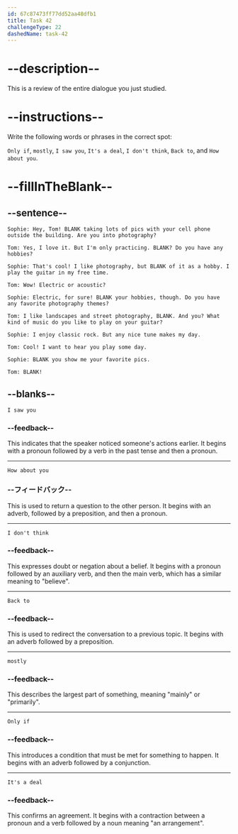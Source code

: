 ```yaml
---
id: 67c87473ff77dd52aa48dfb1
title: Task 42
challengeType: 22
dashedName: task-42
---
```


<!-- REVIEW -->

# --description--

This is a review of the entire dialogue you just studied.

# --instructions--

Write the following words or phrases in the correct spot:

`Only if`, `mostly`, `I saw you`, `It's a deal`, `I don't think`, `Back to`, and `How about you`.

# --fillInTheBlank--

## --sentence--

`Sophie: Hey, Tom! BLANK taking lots of pics with your cell phone outside the building. Are you into photography?`

`Tom: Yes, I love it. But I'm only practicing. BLANK? Do you have any hobbies?`

`Sophie: That's cool! I like photography, but BLANK of it as a hobby. I play the guitar in my free time.`

`Tom: Wow! Electric or acoustic?`

`Sophie: Electric, for sure! BLANK your hobbies, though. Do you have any favorite photography themes?`

`Tom: I like landscapes and street photography, BLANK. And you? What kind of music do you like to play on your guitar?`

`Sophie: I enjoy classic rock. But any nice tune makes my day.`

`Tom: Cool! I want to hear you play some day.`

`Sophie: BLANK you show me your favorite pics.`

`Tom: BLANK!`

## --blanks--

`I saw you`

### --feedback--

This indicates that the speaker noticed someone's actions earlier. It begins with a pronoun followed by a verb in the past tense and then a pronoun.

---

`How about you`

### --フィードバック--

This is used to return a question to the other person. It begins with an adverb, followed by a preposition, and then a pronoun.

---

`I don't think`

### --feedback--

This expresses doubt or negation about a belief. It begins with a pronoun followed by an auxiliary verb, and then the main verb, which has a similar meaning to "believe".

---

`Back to`

### --feedback--

This is used to redirect the conversation to a previous topic. It begins with an adverb followed by a preposition.

---

`mostly`

### --feedback--

This describes the largest part of something, meaning "mainly" or "primarily".

---

`Only if`

### --feedback--

This introduces a condition that must be met for something to happen. It begins with an adverb followed by a conjunction.

---

`It's a deal`

### --feedback--

This confirms an agreement. It begins with a contraction between a pronoun and a verb followed by a noun meaning "an arrangement".
